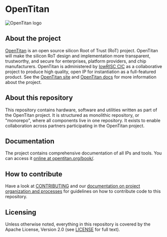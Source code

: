 # OpenTitan

![OpenTitan logo](https://opentitan.org/book/doc/opentitan-logo.png)

## About the project

[OpenTitan](https://opentitan.org) is an open source silicon Root of Trust (RoT) project.
OpenTitan will make the silicon RoT design and implementation more transparent, trustworthy, and secure for enterprises, platform providers, and chip manufacturers.
OpenTitan is administered by [lowRISC CIC](https://www.lowrisc.org) as a collaborative project to produce high quality, open IP for instantiation as a full-featured product.
See the [OpenTitan site](https://opentitan.org) and [OpenTitan docs](https://opentitan.org/book/) for more information about the project.

## About this repository

This repository contains hardware, software and utilities written as part of the OpenTitan project.
It is structured as monolithic repository, or "monorepo", where all components live in one repository.
It exists to enable collaboration across partners participating in the OpenTitan project.

## Documentation

The project contains comprehensive documentation of all IPs and tools.
You can access it [online at opentitan.org/book/](https://opentitan.org/book/).

## How to contribute

Have a look at [CONTRIBUTING](CONTRIBUTING.md) and our [documentation on project organization and processes](./doc/project_governance/README.md) for guidelines on how to contribute code to this repository.

## Licensing

Unless otherwise noted, everything in this repository is covered by the Apache License, Version 2.0 (see [LICENSE](https://github.com/lowRISC/opentitan/blob/master/LICENSE) for full text).
